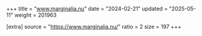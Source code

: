 +++
title = "www.marginalia.nu"
date = "2024-02-21"
updated = "2025-05-11"
weight = 201963

[extra]
source = "https://www.marginalia.nu/"
ratio = 2
size = 197
+++
